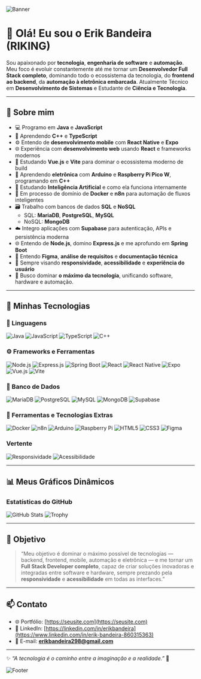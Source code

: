 ![Banner](https://capsule-render.vercel.app/api?type=waving&color=00CFFF&height=200&section=header&text=Erik%20Bandeira%20(RIKING)&fontSize=40&fontColor=ffffff&animation=fadeIn&fontAlignY=35)

# 👋 Olá! Eu sou o **Erik Bandeira (RIKING)**

Sou apaixonado por **tecnologia**, **engenharia de software** e **automação**.  
Meu foco é evoluir constantemente até me tornar um **Desenvolvedor Full Stack completo**, dominando todo o ecossistema da tecnologia, do **frontend ao backend**, da **automação à eletrônica embarcada**.
Atualmente Técnico em **Desenvolvimento de Sistemas** e Estudante de **Ciência e Tecnologia**.

---

## 🚀 Sobre mim
- 💻 Programo em **Java** e **JavaScript**  
- 📘 Aprendendo **C++** e **TypeScript**  
- ⚙️ Entendo de **desenvolvimento mobile** com **React Native** e **Expo**  
- 🌐 Experiência com **desenvolvimento web** usando **React** e frameworks modernos  
- 🌱 Estudando **Vue.js** e **Vite** para dominar o ecossistema moderno de build  
- 🔌 Aprendendo **eletrônica** com **Arduino** e **Raspberry Pi Pico W**, programando em **C++**  
- 🤖 Estudando **Inteligência Artificial** e como ela funciona internamente  
- 🐳 Em processo de domínio de **Docker** e **n8n** para automação de fluxos inteligentes  
- 🗃️ Trabalho com bancos de dados **SQL** e **NoSQL**  
  - SQL: **MariaDB**, **PostgreSQL**, **MySQL**  
  - NoSQL: **MongoDB**  
- ☁️ Integro aplicações com **Supabase** para autenticação, APIs e persistência moderna  
- 🌐 Entendo de **Node.js**, domino **Express.js** e me aprofundo em **Spring Boot**  
- 🎨 Entendo **Figma**, **análise de requisitos** e **documentação técnica**  
- 🧩 Sempre visando **responsividade**, **acessibilidade** e **experiência do usuário**  
- 🧠 Busco dominar **o máximo da tecnologia**, unificando software, hardware e automação.

---

## 🧠 Minhas Tecnologias

### 💬 Linguagens
![Java](https://img.shields.io/badge/Java-ED8B00?style=for-the-badge&logo=openjdk&logoColor=white)
![JavaScript](https://img.shields.io/badge/JavaScript-323330?style=for-the-badge&logo=javascript&logoColor=F7DF1E)
![TypeScript](https://img.shields.io/badge/TypeScript-007ACC?style=for-the-badge&logo=typescript&logoColor=white)
![C++](https://img.shields.io/badge/C++-00599C?style=for-the-badge&logo=cplusplus&logoColor=white)

### ⚙️ Frameworks e Ferramentas
![Node.js](https://img.shields.io/badge/Node.js-339933?style=for-the-badge&logo=node.js&logoColor=white)
![Express.js](https://img.shields.io/badge/Express.js-404D59?style=for-the-badge)
![Spring Boot](https://img.shields.io/badge/Spring%20Boot-6DB33F?style=for-the-badge&logo=springboot&logoColor=white)
![React](https://img.shields.io/badge/React-20232A?style=for-the-badge&logo=react&logoColor=61DAFB)
![React Native](https://img.shields.io/badge/React%20Native-20232A?style=for-the-badge&logo=react&logoColor=61DAFB)
![Expo](https://img.shields.io/badge/Expo-1B1F23?style=for-the-badge&logo=expo&logoColor=white)
![Vue.js](https://img.shields.io/badge/Vue.js-35495E?style=for-the-badge&logo=vuedotjs&logoColor=4FC08D)
![Vite](https://img.shields.io/badge/Vite-646CFF?style=for-the-badge&logo=vite&logoColor=FFD62E)

### 💾 Banco de Dados
![MariaDB](https://img.shields.io/badge/MariaDB-003545?style=for-the-badge&logo=mariadb&logoColor=white)
![PostgreSQL](https://img.shields.io/badge/PostgreSQL-316192?style=for-the-badge&logo=postgresql&logoColor=white)
![MySQL](https://img.shields.io/badge/MySQL-005C84?style=for-the-badge&logo=mysql&logoColor=white)
![MongoDB](https://img.shields.io/badge/MongoDB-4EA94B?style=for-the-badge&logo=mongodb&logoColor=white)
![Supabase](https://img.shields.io/badge/Supabase-3FCF8E?style=for-the-badge&logo=supabase&logoColor=white)

### 🔧 Ferramentas e Tecnologias Extras
![Docker](https://img.shields.io/badge/Docker-0db7ed?style=for-the-badge&logo=docker&logoColor=white)
![n8n](https://img.shields.io/badge/n8n-EA4C89?style=for-the-badge&logo=n8n&logoColor=white)
![Arduino](https://img.shields.io/badge/Arduino-00979D?style=for-the-badge&logo=arduino&logoColor=white)
![Raspberry Pi](https://img.shields.io/badge/Raspberry%20Pi-A22846?style=for-the-badge&logo=raspberrypi&logoColor=white)
![HTML5](https://img.shields.io/badge/HTML5-E34F26?style=for-the-badge&logo=html5&logoColor=white)
![CSS3](https://img.shields.io/badge/CSS3-1572B6?style=for-the-badge&logo=css3&logoColor=white)
![Figma](https://img.shields.io/badge/Figma-000000?style=for-the-badge&logo=figma&logoColor=white)

### Vertente
![Responsividade](https://img.shields.io/badge/Responsividade-00BFFF?style=for-the-badge&logo=responsive-design&logoColor=white)
![Acessibilidade](https://img.shields.io/badge/Acessibilidade-FFD700?style=for-the-badge&logo=accessibility&logoColor=black)

---

## 📊 Meus Gráficos Dinâmicos

### Estatísticas do GitHub
![GitHub Stats](https://github-readme-stats.vercel.app/api?username=ErikBandeira&show_icons=true&theme=radical&hide_border=true)
![Trophy](https://github-profile-trophy.vercel.app/?username=ErikBandeira&theme=onedark&margin-w=8&margin-h=8)

---

## 🧭 Objetivo

> “Meu objetivo é dominar o máximo possível de tecnologias — backend, frontend, mobile, automação e eletrônica — e me tornar um **Full Stack Developer completo**, capaz de criar soluções inovadoras e integradas entre software e hardware, sempre prezando pela **responsividade** e **acessibilidade** em todas as interfaces.”

---

## 📫 Contato

- 🌐 Portfólio: [https://seusite.com](https://seusite.com)  
- 💼 LinkedIn: [https://linkedin.com/in/erikbandeira](https://www.linkedin.com/in/erik-bandeira-860315363)
- 📧 E-mail: **erikbandeira298@gmail.com**

---

✨ *“A tecnologia é o caminho entre a imaginação e a realidade.”* 🚀

<!-- Banner de encerramento -->
![Footer](https://capsule-render.vercel.app/api?type=waving&color=0:00CFFF,100:6A0DAD&height=200&section=footer&text=Coding%20my%20dreams%20into%20reality%20⚡&fontSize=28&fontColor=ffffff&animation=fadeIn&fontAlignY=65)
